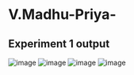 # V.Madhu-Priya-
## Experiment 1 output
![image](https://user-images.githubusercontent.com/112066513/194108009-d6a8e744-9e63-4315-9c3c-b4b490bbbef7.png)
![image](https://user-images.githubusercontent.com/112066513/194108271-6c482448-520d-4bed-b535-0ba68652ffc0.png)
![image](https://user-images.githubusercontent.com/112066513/194108907-cd25b8d0-21b4-4d71-8e97-7c5f3d2907bd.png)
![image](https://user-images.githubusercontent.com/112066513/194109188-580e51e1-0884-464d-a46f-b6efe2a4bdf9.png)

